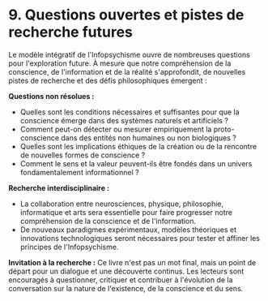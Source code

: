 # 9. Questions ouvertes et pistes de recherche futures

Le modèle intégratif de l'Infopsychisme ouvre de nombreuses questions pour l'exploration future. À mesure que notre compréhension de la conscience, de l'information et de la réalité s'approfondit, de nouvelles pistes de recherche et des défis philosophiques émergent :

**Questions non résolues :**

- Quelles sont les conditions nécessaires et suffisantes pour que la conscience émerge dans des systèmes naturels et artificiels ?
- Comment peut-on détecter ou mesurer empiriquement la proto-conscience dans des entités non humaines ou non biologiques ?
- Quelles sont les implications éthiques de la création ou de la rencontre de nouvelles formes de conscience ?
- Comment le sens et la valeur peuvent-ils être fondés dans un univers fondamentalement informationnel ?

**Recherche interdisciplinaire :**

- La collaboration entre neurosciences, physique, philosophie, informatique et arts sera essentielle pour faire progresser notre compréhension de la conscience et de l'information.
- De nouveaux paradigmes expérimentaux, modèles théoriques et innovations technologiques seront nécessaires pour tester et affiner les principes de l'Infopsychisme.

**Invitation à la recherche :**
Ce livre n'est pas un mot final, mais un point de départ pour un dialogue et une découverte continus. Les lecteurs sont encouragés à questionner, critiquer et contribuer à l'évolution de la conversation sur la nature de l'existence, de la conscience et du sens.
